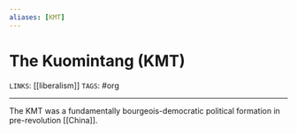 ```yaml
---
aliases: [KMT]
---
```

# The Kuomintang (KMT)
`LINKS`: [[liberalism]]
`TAGS`: #org 

---
The KMT was a fundamentally bourgeois-democratic political formation in pre-revolution [[China]]. 